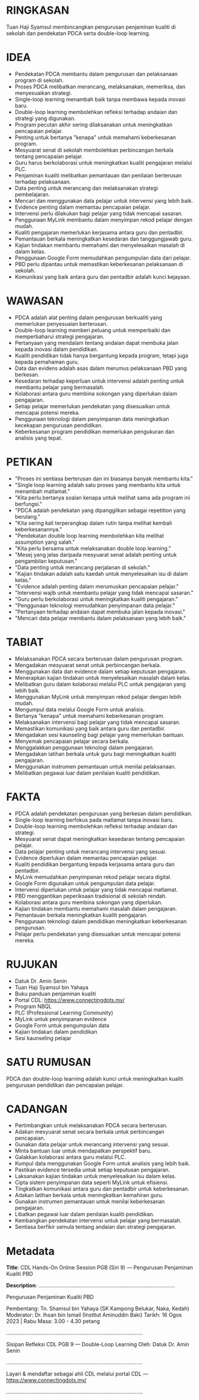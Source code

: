 # RINGKASAN
Tuan Haji Syamsul membincangkan pengurusan penjaminan kualiti di sekolah dan pendekatan PDCA serta double-loop learning.

# IDEA
- Pendekatan PDCA membantu dalam pengurusan dan pelaksanaan program di sekolah.
- Proses PDCA melibatkan merancang, melaksanakan, memeriksa, dan menyesuaikan strategi.
- Single-loop learning menambah baik tanpa membawa kepada inovasi baru.
- Double-loop learning membolehkan refleksi terhadap andaian dan strategi yang digunakan.
- Program pecutan akhir sering dilaksanakan untuk meningkatkan pencapaian pelajar.
- Penting untuk bertanya "kenapa" untuk memahami keberkesanan program.
- Mesyuarat senat di sekolah membolehkan perbincangan berkala tentang pencapaian pelajar.
- Guru harus berkolaborasi untuk meningkatkan kualiti pengajaran melalui PLC.
- Penjaminan kualiti melibatkan pemantauan dan penilaian berterusan terhadap pelaksanaan.
- Data penting untuk merancang dan melaksanakan strategi pembelajaran.
- Mencari dan menggunakan data pelajar untuk intervensi yang lebih baik.
- Evidence penting dalam memantau pencapaian pelajar.
- Intervensi perlu dilakukan bagi pelajar yang tidak mencapai sasaran.
- Penggunaan MyLink membantu dalam menyimpan rekod pelajar dengan mudah.
- Kualiti pengajaran memerlukan kerjasama antara guru dan pentadbir.
- Pemantauan berkala meningkatkan kesedaran dan tanggungjawab guru.
- Kajian tindakan membantu memahami dan menyelesaikan masalah di dalam kelas.
- Penggunaan Google Form memudahkan pengumpulan data dari pelajar.
- PBD perlu dipantau untuk memastikan keberkesanan pelaksanaan di sekolah.
- Komunikasi yang baik antara guru dan pentadbir adalah kunci kejayaan.

# WAWASAN
- PDCA adalah alat penting dalam pengurusan berkualiti yang memerlukan penyesuaian berterusan.
- Double-loop learning memberi peluang untuk memperbaiki dan memperbaharui strategi pengajaran.
- Pertanyaan yang mendalam tentang andaian dapat membuka jalan kepada inovasi dalam pendidikan.
- Kualiti pendidikan tidak hanya bergantung kepada program, tetapi juga kepada pemahaman guru.
- Data dan evidens adalah asas dalam merumus pelaksanaan PBD yang berkesan.
- Kesedaran terhadap keperluan untuk intervensi adalah penting untuk membantu pelajar yang bermasalah.
- Kolaborasi antara guru membina sokongan yang diperlukan dalam pengajaran.
- Setiap pelajar memerlukan pendekatan yang disesuaikan untuk mencapai potensi mereka.
- Penggunaan teknologi dalam penyimpanan data meningkatkan kecekapan pengurusan pendidikan.
- Keberkesanan program pendidikan memerlukan pengukuran dan analisis yang tepat.

# PETIKAN
- "Proses ini sentiasa berterusan dan ini biasanya banyak membantu kita."
- "Single loop learning adalah satu proses yang membantu kita untuk menambah matlamat."
- "Kita perlu bertanya soalan kenapa untuk melihat sama ada program ini berfungsi."
- "PDCA adalah pendekatan yang dipanggilkan sebagai repetition yang berulang."
- "Kita sering kali terperangkap dalam rutin tanpa melihat kembali keberkesanannya."
- "Pendekatan double loop learning membolehkan kita melihat assumption yang salah."
- "Kita perlu bersama untuk melaksanakan double loop learning."
- "Mesej yang jelas daripada mesyuarat senat adalah penting untuk pengambilan keputusan."
- "Data penting untuk merancang perjalanan di sekolah."
- "Kajian tindakan adalah satu kaedah untuk menyelesaikan isu di dalam kelas."
- "Evidence adalah penting dalam merumuskan pencapaian pelajar."
- "Intervensi wajib untuk membantu pelajar yang tidak mencapai sasaran."
- "Guru perlu berkolaborasi untuk meningkatkan kualiti pengajaran."
- "Penggunaan teknologi memudahkan penyimpanan data pelajar."
- "Pertanyaan terhadap andaian dapat membuka jalan kepada inovasi."
- "Mencari data pelajar membantu dalam pelaksanaan yang lebih baik."

# TABIAT
- Melaksanakan PDCA secara berterusan dalam pengurusan program.
- Mengadakan mesyuarat senat untuk perbincangan berkala.
- Menggunakan data dan evidence dalam setiap keputusan pengajaran.
- Menerapkan kajian tindakan untuk menyelesaikan masalah dalam kelas.
- Melibatkan guru dalam kolaborasi melalui PLC untuk pengajaran yang lebih baik.
- Menggunakan MyLink untuk menyimpan rekod pelajar dengan lebih mudah.
- Mengumpul data melalui Google Form untuk analisis.
- Bertanya "kenapa" untuk memahami keberkesanan program.
- Melaksanakan intervensi bagi pelajar yang tidak mencapai sasaran.
- Memastikan komunikasi yang baik antara guru dan pentadbir.
- Mengadakan sesi kaunseling bagi pelajar yang memerlukan bantuan.
- Menyemak pencapaian pelajar secara berkala.
- Menggalakkan penggunaan teknologi dalam pengajaran.
- Mengadakan latihan berkala untuk guru bagi meningkatkan kualiti pengajaran.
- Menggunakan instrumen pemantauan untuk menilai pelaksanaan.
- Melibatkan pegawai luar dalam penilaian kualiti pendidikan.

# FAKTA
- PDCA adalah pendekatan pengurusan yang berkesan dalam pendidikan.
- Single-loop learning berfokus pada matlamat tanpa inovasi baru.
- Double-loop learning membolehkan refleksi terhadap andaian dan strategi.
- Mesyuarat senat dapat meningkatkan kesedaran tentang pencapaian pelajar.
- Data pelajar penting untuk merancang intervensi yang sesuai.
- Evidence diperlukan dalam memantau pencapaian pelajar.
- Kualiti pendidikan bergantung kepada kerjasama antara guru dan pentadbir.
- MyLink memudahkan penyimpanan rekod pelajar secara digital.
- Google Form digunakan untuk pengumpulan data pelajar.
- Intervensi diperlukan untuk pelajar yang tidak mencapai matlamat.
- PBD menggantikan peperiksaan tradisional di sekolah rendah.
- Kolaborasi antara guru membina sokongan yang diperlukan.
- Kajian tindakan membantu memahami masalah dalam pengajaran.
- Pemantauan berkala meningkatkan kualiti pengajaran.
- Penggunaan teknologi dalam pendidikan meningkatkan keberkesanan pengurusan.
- Pelajar perlu pendekatan yang disesuaikan untuk mencapai potensi mereka.

# RUJUKAN
- Datuk Dr. Amin Senin
- Tuan Haji Syamsul bin Yahaya
- Buku panduan penjaminan kualiti
- Portal CDL: https://www.connectingdots.my/
- Program NBQL
- PLC (Professional Learning Community)
- MyLink untuk penyimpanan evidence
- Google Form untuk pengumpulan data
- Kajian tindakan dalam pendidikan
- Sesi kaunseling pelajar

# SATU RUMUSAN
PDCA dan double-loop learning adalah kunci untuk meningkatkan kualiti pengurusan pendidikan dan pencapaian pelajar.

# CADANGAN
- Pertimbangkan untuk melaksanakan PDCA secara berterusan.
- Adakan mesyuarat senat secara berkala untuk perbincangan pencapaian.
- Gunakan data pelajar untuk merancang intervensi yang sesuai.
- Minta bantuan luar untuk mendapatkan perspektif baru.
- Galakkan kolaborasi antara guru melalui PLC.
- Kumpul data menggunakan Google Form untuk analisis yang lebih baik.
- Pastikan evidence tersedia untuk setiap keputusan pengajaran.
- Laksanakan kajian tindakan untuk menyelesaikan isu dalam kelas.
- Cipta sistem penyimpanan data seperti MyLink untuk efisiensi.
- Tingkatkan komunikasi antara guru dan pentadbir untuk keberkesanan.
- Adakan latihan berkala untuk meningkatkan kemahiran guru.
- Gunakan instrumen pemantauan untuk menilai keberkesanan pengajaran.
- Libatkan pegawai luar dalam penilaian kualiti pendidikan.
- Kembangkan pendekatan intervensi untuk pelajar yang bermasalah.
- Sentiasa berfikir semula tentang andaian dan strategi pengajaran.

# Metadata
**Title**: CDL Hands-On Online Session PGB (Siri 9) — Pengurusan Penjaminan Kualiti PBD

**Description**: ...........................................................................................

Pengurusan Penjaminan Kualiti PBD

Pembentang: Tn. Shamsul bin Yahaya (SK Kampong Belukar, Naka, Kedah) 
Moderator: Dr. Ihsan bin Ismail (Institut Aminuddin Baki)
Tarikh: 16 Ogos 2023   |   Rabu
Masa: 3.00 - 4.30 petang

...........................................................................................

Sisipan Refleksi CDL PGB 9 — Double-Loop Learning
Oleh: Datuk Dr. Amin Senin

...........................................................................................

Layari & mendaftar sebagai ahli CDL melalui portal CDL — https://www.connectingdots.my/

...........................................................................................